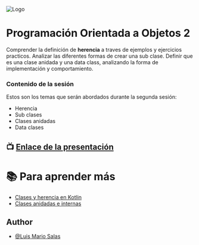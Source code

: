 ![Logo](https://styde.net/wp-content/uploads/2015/07/programacion-orientada-a-objetos.png)

# Programación Orientada a Objetos 2

Comprender la definición de **herencia** a traves de ejemplos y ejercicios practicos. Analizar las diferentes formas de crear una sub clase. Definir que es una clase anidada y una data class, analizando la forma de implementación y comportamiento.


### Contenido de la sesión

Estos son los temas que serán abordados durante la segunda sesión:

* Herencia
* Sub clases
* Clases anidadas
* Data clases


## :tv: [Enlace de la presentación](https://docs.google.com/presentation/d/1klggIbLop-3nTU64DQPwdQg36hZnXC-2Y1G5Ugke_yk/edit?usp=sharing)


# :books: Para aprender más

* [Clases y herencia en Kotlin](https://docs.google.com/presentation/d/1klggIbLop-3nTU64DQPwdQg36hZnXC-2Y1G5Ugke_yk/edit#slide=id.p)
* [Clases anidadas e internas](https://docs.google.com/presentation/d/1klggIbLop-3nTU64DQPwdQg36hZnXC-2Y1G5Ugke_yk/edit#slide=id.p)


## Author

* [@Luis Mario Salas](https://github.com/luismario-wize)

